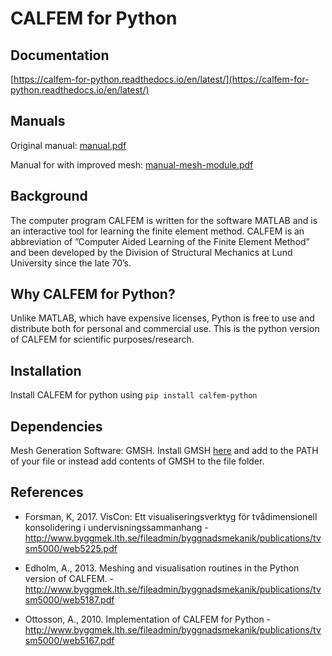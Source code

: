 # CALFEM for Python

## Documentation

[https://calfem-for-python.readthedocs.io/en/latest/](https://calfem-for-python.readthedocs.io/en/latest/)

## Manuals

Original manual: [manual.pdf](https://github.com/CALFEM/calfem-python/raw/master/manual.pdf)

Manual for with improved mesh: [manual-mesh-module.pdf](https://github.com/CALFEM/calfem-python/raw/master/manual-mesh-module.pdf)

## Background

The computer program CALFEM is written for the software MATLAB and is an interactive tool for learning the finite element method. CALFEM is an abbreviation
of ”Computer Aided Learning of the Finite Element Method” and been developed by the Division of Structural Mechanics at Lund University since the late 70’s.

## Why CALFEM for Python?

Unlike MATLAB, which have expensive licenses, Python is free to use and distribute both for personal and commercial use. This is the python version of CALFEM for scientific purposes/research.

## Installation

Install CALFEM for python using 
`pip install calfem-python`

## Dependencies

Mesh Generation Software: GMSH.
Install GMSH [here](http://gmsh.info/) and add to the PATH of your file or instead add contents of GMSH to the file folder.

## References

* Forsman, K, 2017. VisCon: Ett visualiseringsverktyg för tvådimensionell konsolidering i undervisningssammanhang - http://www.byggmek.lth.se/fileadmin/byggnadsmekanik/publications/tvsm5000/web5225.pdf 

* Edholm, A., 2013. Meshing and visualisation routines in the Python version of CALFEM.  - http://www.byggmek.lth.se/fileadmin/byggnadsmekanik/publications/tvsm5000/web5187.pdf 

* Ottosson, A., 2010. Implementation of CALFEM for Python - http://www.byggmek.lth.se/fileadmin/byggnadsmekanik/publications/tvsm5000/web5167.pdf 


